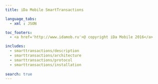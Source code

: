 ```yaml
---
title: iDa Mobile SmartTransactions

language_tabs:
  - xml : JSON

toc_footers:
  - <a href='http://www.idamob.ru'>@ copyright iDa Mobile 2016</a>

includes:
  - smarttransactions/description
  - smarttransactions/architecture
  - smarttransactions/protocol
  - smarttransactions/installation
  
search: true
---
```

